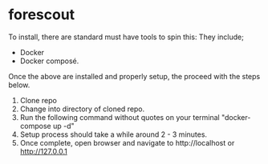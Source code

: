 # forescout

To install, there are standard must have tools to spin this:
They include;
- Docker
- Docker composé.

Once the above are installed and properly setup, the proceed with the steps below. 

1. Clone repo
2. Change into directory of cloned repo.
3. Run the following command without quotes on your terminal "docker-compose up -d"
4. Setup process should take a while around 2 - 3 minutes. 
5. Once complete, open browser and navigate to http://localhost or http://127.0.0.1
